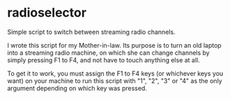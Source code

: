 # radioselector
Simple script to switch between streaming radio channels.

I wrote this script for my Mother-in-law. Its purpose is to turn an old
laptop into a streaming radio machine, on which she can change channels
by simply pressing F1 to F4, and not have to touch anything else at all.

To get it to work, you must assign the F1 to F4 keys (or whichever keys
you want) on your machine to run this script with "1", "2", "3" or "4"
as the only argument depending on which key was pressed.

